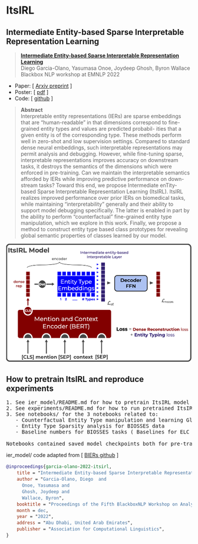 # ItsIRL
## Intermediate Entity-based Sparse Interpretable Representation Learning

> [**Intermediate Entity-based Sparse Interpretable Representation Learning**](https://arxiv.org/abs/2106.09502)<br/>
> Diego Garcia-Olano, Yasumasa Onoe, Joydeep Ghosh, Byron Wallace<br/>
> Blackbox NLP workshop at EMNLP 2022

- Paper: [ [Arxiv preprint](https://arxiv.org/abs/2212.01641) ]
- Poster: [ [pdf](https://github.com/diegoolano/itsirl/blob/main/notebooks/poster_large.pdf) ]
- Code: [ [github](https://github.com/diegoolano/itsirl/) ]

> **Abstract**  
Interpretable entity representations (IERs) are sparse embeddings that are “human-readable” in that dimensions correspond to fine-grained entity types and values are predicted probabil- ities that a given entity is of the corresponding type. These methods perform well in zero-shot and low supervision settings. Compared to standard dense neural embeddings, such interpretable representations may permit analysis and debugging. However, while fine-tuning sparse, interpretable representations improves accuracy on downstream tasks, it destroys the semantics of the dimensions which were enforced in pre-training. Can we maintain the interpretable semantics afforded by IERs while improving predictive performance on down- stream tasks? Toward this end, we propose Intermediate enTity-based Sparse Interpretable Representation Learning (ItsIRL). ItsIRL realizes improved performance over prior IERs on biomedical tasks, while maintaining “interpretability” generally and their ability to support model debugging specifically. The latter is enabled in part by the ability to perform “counterfactual” fine-grained entity type manipulation, which we explore in this work. Finally, we propose a method to construct entity type based class prototypes for revealing global semantic properties of classes learned by our model.  


<img src="notebooks/ItsIRL_architecture.png" alt="drawing" width="600"/>

## How to pretrain ItsIRL and reproduce experiments
<pre>
1. See ier_model/README.md for how to pretrain ItsIRL model
2. See experiments/README.md for how to run pretrained ItsIRL model on two tasks in paper ( ELC and BIOSSES )
3. See notebooks/ for the 3 notebooks related to:
   - Counterfactual Entity Type manipulation and learning Global Prototypes over ELC data
   - Entity Type Sparsity analysis for BIOSSES data
   - Baseline numbers for BIOSSES tasks ( Baselines for ELC found in BIERs repo )

Notebooks contained saved model checkpoints both for pre-trained ItsIRL and task specific fine-tuned models.
</pre>
ier_model/ code adapted from [ [BIERs github](https://github.com/diegoolano/biomedical_interpretable_entity_representations) ]

``` bibtex
@inproceedings{garcia-olano-2022-itsirl,
    title = "Intermediate Entity-based Sparse Interpretable Representation Learning",
    author = "Garcia-Olano, Diego  and
      Onoe, Yasumasa and
      Ghosh, Joydeep and
      Wallace, Byron",
    booktitle = "Proceedings of the Fifth BlackboxNLP Workshop on Analyzing and Interpreting Neural Networks for NLP",
    month = dec,
    year = "2022",
    address = "Abu Dhabi, United Arab Emirates",
    publisher = "Association for Computational Linguistics",
}
